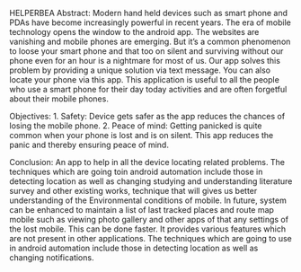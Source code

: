 HELPERBEA
Abstract: Modern hand held devices such as smart phone and PDAs have become increasingly 
powerful in recent years. The era of mobile technology opens the window to the android app. 
The websites are vanishing and mobile phones are emerging. But it’s a common phenomenon 
to loose your smart phone and that too on silent and surviving without our phone even for an 
hour is a nightmare for most of us. Our app solves this problem by providing a unique 
solution via text message. You can also locate your phone via this app. This application is 
useful to all the people who use a smart phone for their day today activities and are often 
forgetful about their mobile phones.

Objectives: 1. Safety: Device gets safer as the app reduces the chances of losing the mobile 
phone. 
2. Peace of mind: Getting panicked is quite common when your phone is lost 
and is on silent. This app reduces the panic and thereby ensuring peace of mind. 

Conclusion: An app to help in all the device locating related problems. The techniques which 
are going toin android automation include those in detecting location as well as 
changing studying and understanding literature survey and other existing works, 
technique that will gives us better understanding of the Environmental 
conditions of mobile. In future, system can be enhanced to maintain a list of last 
tracked places and route map mobile such as viewing photo gallery and other 
apps of that any settings of the lost mobile. This can be done faster. It provides 
various features which are not present in other applications. The techniques 
which are going to use in android automation include those in detecting location 
as well as changing notifications.
